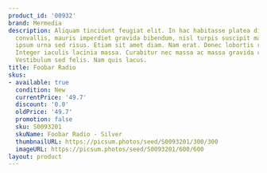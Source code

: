 ```yaml
---
product_id: '00932'
brand: Mermedia
description: Aliquam tincidunt feugiat elit. In hac habitasse platea dictumst.Fusce
  convallis, mauris imperdiet gravida bibendum, nisl turpis suscipit mauris, sed placerat
  ipsum urna sed risus. Etiam sit amet diam. Nam erat. Donec lobortis risus a elit.
  Integer iaculis lacinia massa. Curabitur nec massa ac massa gravida condimentum.
  Vestibulum sed felis. Nam quis lacus.
title: Foobar Radio
skus:
- available: true
  condition: New
  currentPrice: '49.7'
  discount: '0.0'
  oldPrice: '49.7'
  promotion: false
  sku: S0093201
  skuName: Foobar Radio - Silver
  thumbnailURL: https://picsum.photos/seed/S0093201/300/300
  imageURL: https://picsum.photos/seed/S0093201/600/600
layout: product
---
```

